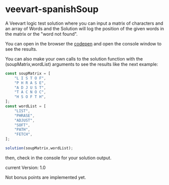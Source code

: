 # veevart-spanishSoup
A Veevart logic test solution where you can input a matrix of characters and an array of Words and the Solution will log the position of the given words in the matrix or the "word not found".

You can open in the browser the [codepen](https://codepen.io/anzaiagithub/pen/OJoKQJd?editors=0011) and open the console window to see the results.

You can also make your own calls to the solution function with the (soupMatrix,wordList) arguments to see the results like the next example:
```JAVASCRIPT
const soupMatrix = [
    "L I S T O F",
    "P H R A S E",
    "A D J U S T",
    "T A C N O C",
    "H S O F T H",
];
const wordList = [
    "LIST",
    "PHRASE",
    "ADJUST",
    "SOFT",
    "PATH",
    "FETCH",
];

solution(soupMatrix,wordList);
```
then, check in the console for your solution output.

current Version: 1.0

Not bonus points are implemented yet.